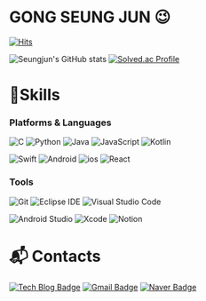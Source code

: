 # GONG SEUNG JUN 😉

[![Hits](https://hits.seeyoufarm.com/api/count/incr/badge.svg?url=https%3A%2F%2Fgithub.com%2FseungjunGong&count_bg=%23FFDBCC&title_bg=%23FCB9AA&icon=&icon_color=%23E7E7E7&title=hits&edge_flat=false)](https://hits.seeyoufarm.com)

![Seungjun's GitHub stats](https://github-readme-stats.vercel.app/api?username=seungjunGong&show_icons=true&theme=vue)
[![Solved.ac Profile](http://mazassumnida.wtf/api/v2/generate_badge?boj=jjw5741)](https://solved.ac/jjw5741/)
# 💪Skills
### Platforms & Languages
![C](https://img.shields.io/badge/C-A8B9CC.svg?&style=for-the-badge&logo=C&logoColor=white)
![Python](https://img.shields.io/badge/Python-3776AB.svg?&style=for-the-badge&logo=Python&logoColor=white)
![Java](https://img.shields.io/badge/Java-007396.svg?&style=for-the-badge&logo=Java&logoColor=white)
![JavaScript](https://img.shields.io/badge/JavaScript-F7DF1E.svg?&style=for-the-badge&logo=JavaScript&logoColor=white)
![Kotlin](https://img.shields.io/badge/Kotlin-7F52FF.svg?&style=for-the-badge&logo=Kotlin&logoColor=white)

![Swift](https://img.shields.io/badge/Swift-F05138.svg?&style=for-the-badge&logo=Swift&logoColor=white)
![Android](https://img.shields.io/badge/Android-3DDC84.svg?&style=for-the-badge&logo=Android&logoColor=white)
![ios](https://img.shields.io/badge/ios-000000.svg?&style=for-the-badge&logo=ios&logoColor=white)
![React](https://img.shields.io/badge/React-61DAFB.svg?&style=for-the-badge&logo=React&logoColor=white)
### Tools
![Git](https://img.shields.io/badge/Git-F05032.svg?&style=for-the-badge&logo=Git&logoColor=white)
![Eclipse IDE](https://img.shields.io/badge/Eclipse%20IDE-2C2255.svg?&style=for-the-badge&logo=Eclipse%20IDE&logoColor=white)
![Visual Studio Code](https://img.shields.io/badge/Visual%20Studio%20Code-007ACC.svg?&style=for-the-badge&logo=Visual%20Studio%20Code&logoColor=white)

![Android Studio](https://img.shields.io/badge/Android%20Studio-3DDC84.svg?&style=for-the-badge&logo=Android%20Studio&logoColor=white)
![Xcode](https://img.shields.io/badge/Xcode-147EFB.svg?&style=for-the-badge&logo=Xcode&logoColor=white)
![Notion](https://img.shields.io/badge/Notion-000000.svg?&style=for-the-badge&logo=Notion&logoColor=white)

 
# :mailbox_with_mail: Contacts
[![Tech Blog Badge](http://img.shields.io/badge/-Tech%20blog-black?style=flat-square&logo=github&link=https://soo-vely-dev.tistory.com/)](https://kong01.tistory.com/)
[![Gmail Badge](https://img.shields.io/badge/Gmail-d14836?style=flat-square&logo=Gmail&logoColor=white&link=mailto:jjw5741@gmail.com)](mailto:jjw5741@gmail.com)
[![Naver Badge](https://img.shields.io/badge/Naver-03C75A?style=flat-square&logo=Naver&logoColor=white&link=mailto:jjw5741@naver.com)](mailto:jjw5741@naver.com)
